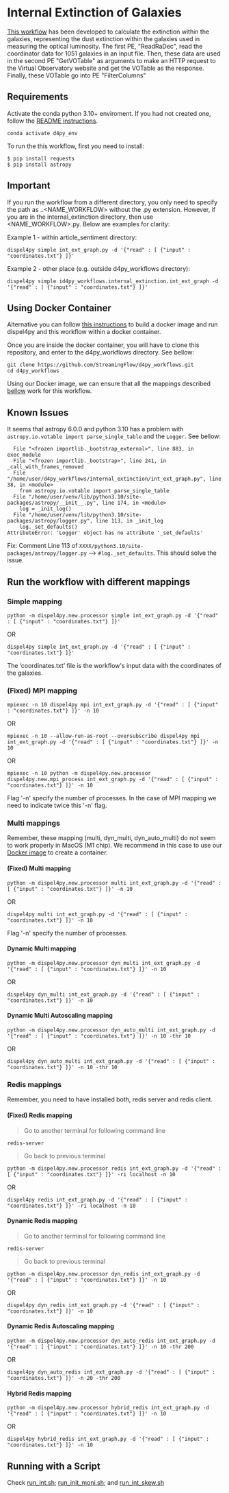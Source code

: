 # Internal Extinction of Galaxies 

[This workflow](./int_ext_graph.py) has been developed to calculate the extinction within the galaxies, representing the dust extinction within the galaxies used in measuring the optical luminosity. The first PE, "ReadRaDec", read the coordinator data for 1051 galaxies in an input file. Then, these data are used in the second PE "GetVOTable" as arguments to make an HTTP request to the Virtual Observatory website  and get the VOTable as the response. Finally, these VOTable go into PE "FilterColumns"


## Requirements


Activate the conda python 3.10+ enviroment. If you had not created one, follow the [README instructions](https://github.com/StreamingFlow/d4py/tree/main).

```
conda activate d4py_env
```

To run the this workflow, first you need to install:
```shell
$ pip install requests
$ pip install astropy
``` 

## Important

If you run the workflow from a different directory, you only need to specify the path as <DIR1>.<DIR2>.<NAME_WORKFLOW> without the .py extension. However, if you are in the internal_extinction directory, then use <NAME_WORKFLOW>.py. Below are examples for clarity:

Example 1 - within article_sentiment directory:

```shell
dispel4py simple int_ext_graph.py -d '{"read" : [ {"input" : "coordinates.txt"} ]}'
```

Example 2 - other place (e.g. outside d4py_workflows directory):

```shell
dispel4py simple id4py_workflows.internal_extinction.int_ext_graph -d '{"read" : [ {"input" : "coordinates.txt"} ]}'
```

## Using Docker Container

Alternative you can follow [this instructions](https://github.com/StreamingFlow/d4py/tree/main#docker) to build a docker image and run dispel4py and this workflow within a docker container.

Once you are inside the docker container, you will have to clone this repository, and enter to the d4py_workflows directory. See bellow:
```
git clone https://github.com/StreamingFlow/d4py_workflows.git
cd d4py_workflows
```
Using our Docker  image, we can ensure that all the mappings described [bellow](https://github.com/StreamingFlow/d4py_workflows/tree/main/internal_extinction#run-the-workflow-with-different-mappings) work for this workflow.

## Known Issues

It seems that astropy 6.0.0 and python 3.10 has a problem with `astropy.io.votable import parse_single_table` and the `Logger`. See bellow: 

```
  File "<frozen importlib._bootstrap_external>", line 883, in exec_module
  File "<frozen importlib._bootstrap>", line 241, in _call_with_frames_removed
  File "/home/user/d4py_workflows/internal_extinction/int_ext_graph.py", line 38, in <module>
    from astropy.io.votable import parse_single_table
  File "/home/user/venv/lib/python3.10/site-packages/astropy/__init__.py", line 174, in <module>
    log = _init_log()
  File "/home/user/venv/lib/python3.10/site-packages/astropy/logger.py", line 113, in _init_log
    log._set_defaults()
AttributeError: 'Logger' object has no attribute '_set_defaults'
```

Fix:  Comment Line 113 of `XXXX/python3.10/site-packages/astropy/logger.py` --> `#log._set_defaults`. This should solve the issue.


## Run the workflow with different mappings

### Simple mapping

```shell
python -m dispel4py.new.processor simple int_ext_graph.py -d '{"read" : [ {"input" : "coordinates.txt"} ]}'
```

OR

```shell
dispel4py simple int_ext_graph.py -d '{"read" : [ {"input" : "coordinates.txt"} ]}'
```
The ‘coordinates.txt’ file is the workflow's input data with the coordinates of the galaxies.


### (Fixed) MPI mapping
```shell
mpiexec -n 10 dispel4py mpi int_ext_graph.py -d '{"read" : [ {"input" : "coordinates.txt"} ]}' -n 10
```
OR

```shell
mpiexec -n 10 --allow-run-as-root --oversubscribe dispel4py mpi int_ext_graph.py -d '{"read" : [ {"input" : "coordinates.txt"} ]}' -n 10
```
OR

```shell
mpiexec -n 10 python -m dispel4py.new.processor dispel4py.new.mpi_process int_ext_graph.py -d '{"read" : [ {"input" : "coordinates.txt"} ]}' -n 10
```
 Flag '-n' specify the number of processes. In the case of MPI mapping we need to indicate twice this '-n' flag.


### Multi mappings 

Remember, these mapping (multi, dyn_multi, dyn_auto_multi) do not seem to work properly in MacOS (M1 chip). We recommend in this case to use our [Docker image](https://github.com/StreamingFlow/d4py/tree/main) to create a container.


#### (Fixed) Multi mapping

```shell
python -m dispel4py.new.processor multi int_ext_graph.py -d '{"read" : [ {"input" : "coordinates.txt"} ]}' -n 10
```

OR

```shell
dispel4py multi int_ext_graph.py -d '{"read" : [ {"input" : "coordinates.txt"} ]}' -n 10
```

 Flag '-n' specify the number of processes.

#### Dynamic Multi mapping 
```shell
python -m dispel4py.new.processor dyn_multi int_ext_graph.py -d '{"read" : [ {"input" : "coordinates.txt"} ]}' -n 10
```
OR
```shell
dispel4py dyn_multi int_ext_graph.py -d '{"read" : [ {"input" : "coordinates.txt"} ]}' -n 10
```

#### Dynamic Multi Autoscaling mapping 
```shell
python -m dispel4py.new.processor dyn_auto_multi int_ext_graph.py -d '{"read" : [ {"input" : "coordinates.txt"} ]}' -n 10 -thr 10
```
OR
```shell
dispel4py dyn_auto_multi int_ext_graph.py -d '{"read" : [ {"input" : "coordinates.txt"} ]}' -n 10 -thr 10
```

### Redis mappings

Remember, you need to have installed both, redis server and redis client. 

#### (Fixed) Redis mapping

> Go to another terminal for following command line

```shell
redis-server
```

> Go back to previous terminal

```shell
python -m dispel4py.new.processor redis int_ext_graph.py -d '{"read" : [ {"input" : "coordinates.txt"} ]}' -ri localhost -n 10
```
OR 

```shell
dispel4py redis int_ext_graph.py -d '{"read" : [ {"input" : "coordinates.txt"} ]}' -ri localhost -n 10
```

#### Dynamic Redis mapping

> Go to another terminal for following command line

```shell
redis-server
```

> Go back to previous terminal

```shell
python -m dispel4py.new.processor dyn_redis int_ext_graph.py -d '{"read" : [ {"input" : "coordinates.txt"} ]}' -n 10
```
OR
```shell
dispel4py dyn_redis int_ext_graph.py -d '{"read" : [ {"input" : "coordinates.txt"} ]}' -n 10
```

#### Dynamic Redis Autoscaling mapping 
```shell
python -m dispel4py.new.processor dyn_auto_redis int_ext_graph.py -d '{"read" : [ {"input" : "coordinates.txt"} ]}' -n 10 -thr 200
```

OR
```shell
dispel4py dyn_auto_redis int_ext_graph.py -d '{"read" : [ {"input" : "coordinates.txt"} ]}' -n 20 -thr 200
``` 


#### Hybrid Redis mapping 
```shell
python -m dispel4py.new.processor hybrid_redis int_ext_graph.py -d '{"read" : [ {"input" : "coordinates.txt"} ]}' -n 10
```
OR
```shell
dispel4py hybrid_redis int_ext_graph.py -d '{"read" : [ {"input" : "coordinates.txt"} ]}' -n 10
```

## Running with a Script

Check [run_int.sh](./run_int.sh); [run_init_moni.sh](./run_init_moni.sh); and [run_int_skew.sh](./run_int_skew.sh)
